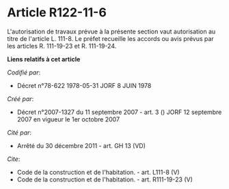 # Article R122-11-6

L'autorisation de travaux prévue à la présente section vaut autorisation au titre de l'article L. 111-8. Le préfet recueille
les accords ou avis prévus par les articles R. 111-19-23 et R. 111-19-24.

**Liens relatifs à cet article**

_Codifié par_:

  - Décret n°78-622 1978-05-31 JORF 8 JUIN 1978

_Créé par_:

  - Décret n°2007-1327 du 11 septembre 2007 - art. 3 () JORF 12 septembre 2007 en vigueur le 1er octobre 2007

_Cité par_:

  - Arrêté du 30 décembre 2011 - art. GH 13 (VD)

_Cite_:

  - Code de la construction et de l'habitation. - art. L111-8 (V)
  - Code de la construction et de l'habitation. - art. R111-19-23 (V)
